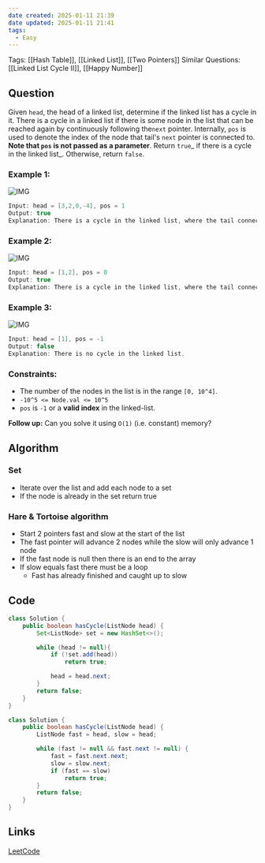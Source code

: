 ```yaml
---
date created: 2025-01-11 21:39
date updated: 2025-01-11 21:41
tags:
  - Easy
---
```


Tags: [[Hash Table]], [[Linked List]], [[Two Pointers]]
Similar Questions: [[Linked List Cycle II]], [[Happy Number]]

## Question

Given `head`, the head of a linked list, determine if the linked list has a cycle in it.
There is a cycle in a linked list if there is some node in the list that can be reached again by continuously following the`next` pointer. Internally, `pos` is used to denote the index of the node that tail's `next`  pointer is connected to. **Note that `pos` is not passed as a parameter**.
Return `true`_ if there is a cycle in the linked list_. Otherwise, return `false`.

### Example 1:

![IMG](https://assets.leetcode.com/uploads/2018/12/07/circularlinkedlist.png)

```java
Input: head = [3,2,0,-4], pos = 1
Output: true
Explanation: There is a cycle in the linked list, where the tail connects to the 1st node (0-indexed).
```

### Example 2:

![IMG](https://assets.leetcode.com/uploads/2018/12/07/circularlinkedlist_test2.png)

```java
Input: head = [1,2], pos = 0
Output: true
Explanation: There is a cycle in the linked list, where the tail connects to the 0th node.
```

### Example 3:

![IMG](https://assets.leetcode.com/uploads/2018/12/07/circularlinkedlist_test3.png)

```java
Input: head = [1], pos = -1
Output: false
Explanation: There is no cycle in the linked list.
```

### Constraints:

- The number of the nodes in the list is in the range `[0, 10^4]`.
- `-10^5 <= Node.val <= 10^5`
- `pos` is `-1` or a **valid index** in the linked-list.

**Follow up:** Can you solve it using `O(1)` (i.e. constant) memory?

## Algorithm

### Set 
- Iterate over the list and add each node to a set
- If the node is already in the set return true 
### Hare & Tortoise algorithm
- Start 2 pointers fast and slow at the start of the list 
- The fast pointer will advance 2 nodes while the slow will only advance 1 node 
- If the fast node is null then there is an end to the array 
- If slow equals fast there must be a loop 
	- Fast has already finished and caught up to slow 


## Code

```java
class Solution {
    public boolean hasCycle(ListNode head) {
        Set<ListNode> set = new HashSet<>();

        while (head != null){
            if (!set.add(head))
                return true;

            head = head.next;
        }
        return false;
    }
}
```

```java
class Solution {
    public boolean hasCycle(ListNode head) {
        ListNode fast = head, slow = head;

        while (fast != null && fast.next != null) {
            fast = fast.next.next;
            slow = slow.next;
            if (fast == slow)
                return true;
        }
        return false;
    }
}

```
## Links

[LeetCode](https://leetcode.com/problems/linked-list-cycle/description/)